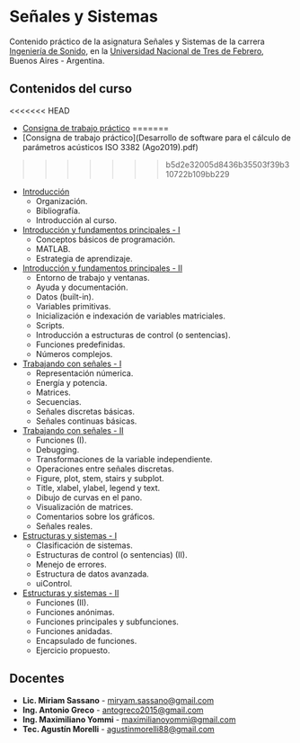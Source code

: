 # Señales y Sistemas

Contenido práctico de la asignatura Señales y Sistemas de la carrera [Ingeniería de Sonido](https://www.untref.edu.ar/carrera/ingenieria-de-sonido), en la [Universidad Nacional de Tres de Febrero](https://www.untref.edu.ar), Buenos Aires - Argentina.

## Contenidos del curso

<<<<<<< HEAD
* [Consigna de trabajo práctico](consigna_TP_agosto_2019.pdf)
=======
* [Consigna de trabajo práctico](Desarrollo de software para el cálculo de parámetros acústicos ISO 3382 (Ago2019).pdf)

>>>>>>> b5d2e32005d8436b35503f39b310722b109bb229
* [Introducción](https://docs.google.com/presentation/d/1gEb5sLCnzbIypZ-_O4A_d9vsVgYbpxo3E62I9krsjjM/edit?usp=sharing)
    * Organización.
    * Bibliografía.
    * Introducción al curso.    
* [Introducción y fundamentos principales - I](https://htmlpreview.github.io/?https://github.com/maxiyommi/signal-systems/blob/master/Clase%2001%20-%20Introducci%C3%B3n%20y%20fundamentos%20principales/html/clase_01_a.html)
    * Conceptos básicos de programación.
    * MATLAB.
    * Estrategia de aprendizaje.   
* [Introducción y fundamentos principales - II](https://htmlpreview.github.io/?https://github.com/maxiyommi/signal-systems/blob/master/Clase%2001%20-%20Introducci%C3%B3n%20y%20fundamentos%20principales/html/clase_01_b.html)
    * Entorno de trabajo y ventanas.
    * Ayuda y documentación.
    * Datos (built-in).
    * Variables primitivas.
    * Inicialización e indexación de variables matriciales.
    * Scripts.
    * Introducción a estructuras de control (o sentencias).
    * Funciones predefinidas.
    * Números complejos.    
* [Trabajando con señales - I](https://htmlpreview.github.io/?https://github.com/maxiyommi/signal-systems/blob/master/Clase%2002%20-%20%20Trabajando%20con%20se%C3%B1ales/html/clase_02_a.html)
    * Representación númerica.
    * Energía y potencia.
    * Matrices.
    * Secuencias.
    * Señales discretas básicas.
    * Señales continuas básicas.
* [Trabajando con señales - II](https://htmlpreview.github.io/?https://github.com/maxiyommi/signal-systems/blob/master/Clase%2002%20-%20%20Trabajando%20con%20se%C3%B1ales/html/clase_02_b.html)
    * Funciones (I).
    * Debugging.
    * Transformaciones de la variable independiente.
    * Operaciones entre señales discretas.
    * Figure, plot, stem, stairs y subplot.
    * Title, xlabel, ylabel, legend y text.
    * Dibujo de curvas en el pano.
    * Visualización de matrices.
    * Comentarios sobre los gráficos.
    * Señales reales.
* [Estructuras y sistemas - I](https://htmlpreview.github.io/?https://github.com/maxiyommi/signal-systems/blob/master/Clase%2003%20-%20%20Estructuras%20y%20sistemas/html/clase_03_a.html)
    * Clasificación de sistemas.
    * Estructuras de control (o sentencias) (II).
    * Menejo de errores.
    * Estructura de datos avanzada.
    * uiControl.
* [Estructuras y sistemas - II](https://htmlpreview.github.io/?https://github.com/maxiyommi/signal-systems/blob/master/Clase%2003%20-%20%20Estructuras%20y%20sistemas/html/clase_03_b.html)
    * Funciones (II).
    * Funciones anónimas.
    * Funciones principales y subfunciones.
    * Funciones anidadas.
    * Encapsulado de funciones.
    * Ejercicio propuesto.

## Docentes

* **Lic. Miriam Sassano** - miryam.sassano@gmail.com
* **Ing. Antonio Greco** - antogreco2015@gmail.com
* **Ing. Maximiliano Yommi** - maximilianoyommi@gmail.com
* **Tec. Agustín Morelli** - agustinmorelli88@gmail.com

